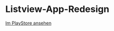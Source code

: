 # Listview-App-Redesign

[Im PlayStore ansehen](https://play.google.com/store/apps/details?id=de.emilianscheel.listview)
